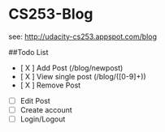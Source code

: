 # CS253-Blog
see: http://udacity-cs253.appspot.com/blog

##Todo List
- [ X ] Add Post (/blog/newpost)
- [ X ] View single post (/blog/([0-9]+))
- [ X ] Remove Post
- [ ] Edit Post
- [ ] Create account
- [ ] Login/Logout